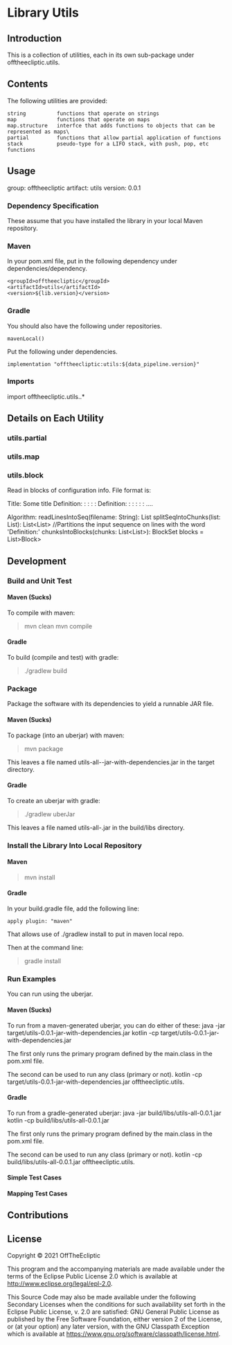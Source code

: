 # Library Utils

## Introduction

This is a collection of utilities, each in its own sub-package under offtheecliptic.utils.

## Contents

The following utilities are provided:

    string          functions that operate on strings
    map             functions that operate on maps
    map.structure   interfce that adds functions to objects that can be represented as maps\
    partial         functions that allow partial application of functions
    stack           pseudo-type for a LIFO stack, with push, pop, etc functions


## Usage

group:      offtheecliptic
artifact:   utils
version:    0.0.1

### Dependency Specification

These assume that you have installed the library in your local Maven repository.   

### Maven

In your pom.xml file, put in the following dependency under dependencies/dependency.

    <groupId>offtheecliptic</groupId>
    <artifactId>utils</artifactId>
    <version>${lib.version}</version>

### Gradle

You should also have the following under repositories.

    mavenLocal()

Put the following under dependencies.

    implementation "offtheecliptic:utils:${data_pipeline.version}"

### Imports

import offtheecliptic.utils.<sub-package>.*


## Details on Each Utility

### utils.partial

### utils.map


### utils.block

Read in blocks of configuration info.  File format is:
 
   Title: Some title
   Definition: 
       <Type>: <Name1>
           <FieldName1>: <FieldValue11>
           <FieldName1>: <FieldValue12>
           <FieldName2>: <FieldValue21>
   Definition: 
       <Type>: <Name2>
           <FieldName1>: <FieldValue11>
           <FieldName2>: <FieldValue21>
           <FieldName2>: <FieldValue22>
           <FieldName3>: <FieldValue31>
   ....

Algorithm:
   readLinesIntoSeq(filename: String): List<String>
   splitSeqIntoChunks(list: List<String>): List<List<String>>
       //Partitions the input sequence on lines with the word 'Definition:'
   chunksIntoBlocks(chunks: List<List<String>>): BlockSet
       blocks = List>Block>



## Development

### Build and Unit Test

#### Maven (Sucks)

To compile with maven:
 
> mvn clean
> mvn compile

#### Gradle

To build (compile and test) with gradle:

> ./gradlew build

### Package

Package the software with its dependencies to yield a runnable JAR file.

#### Maven (Sucks)

To package (into an uberjar) with maven:
  
> mvn package

This leaves a file named utils-all-<version>-jar-with-dependencies.jar in the target directory.

#### Gradle

To create an uberjar with gradle:

> ./gradlew uberJar
   
This leaves a file named utils-all-<version>.jar in the build/libs directory.

### Install the Library Into Local Repository

#### Maven

> mvn install


#### Gradle

In your build.gradle file, add the following line:

    apply plugin: "maven"       
    
That allows use of ./gradlew install to put in maven local repo.

Then at the command line:

> gradle install


### Run Examples

You can run using the uberjar. 

#### Maven (Sucks)

To run from a maven-generated uberjar, you can do either of these:
    java  -jar target/utils-0.0.1-jar-with-dependencies.jar
    kotlin -cp target/utils-0.0.1-jar-with-dependencies.jar <main-fully-qualified>

The first only runs the primary program defined by the main.class in the pom.xml file.

The second can be used to run any class (primary or not).
    kotlin -cp target/utils-0.0.1-jar-with-dependencies.jar offtheecliptic.utils.<Specific Name>

#### Gradle

To run from a gradle-generated uberjar:
    java  -jar build/libs/utils-all-0.0.1.jar
    kotlin -cp build/libs/utils-all-0.0.1.jar <main-fully-qualified>

The first only runs the primary program defined by the main.class in the pom.xml file.

The second can be used to run any class (primary or not).
    kotlin -cp build/libs/utils-all-0.0.1.jar  offtheecliptic.utils.<Specific Name>


#### Simple Test Cases


#### Mapping Test Cases


## Contributions

## License

Copyright © 2021 OffTheEcliptic

This program and the accompanying materials are made available under the
terms of the Eclipse Public License 2.0 which is available at
http://www.eclipse.org/legal/epl-2.0.

This Source Code may also be made available under the following Secondary
Licenses when the conditions for such availability set forth in the Eclipse
Public License, v. 2.0 are satisfied: GNU General Public License as published by
the Free Software Foundation, either version 2 of the License, or (at your
option) any later version, with the GNU Classpath Exception which is available
at https://www.gnu.org/software/classpath/license.html.

